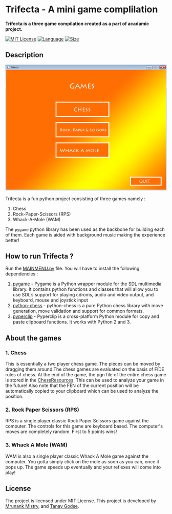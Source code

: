 # Trifecta - A mini game complilation

**Trifecta is a three game compilation created as a part of acadamic project.** 

[![MIT License][license-image]][license-url]
[![Language][lang-img]][repo-url]
[![Size][repo-size-img]][repo-url]

## Description

![Main Menu](https://github.com/fork52/Trifecta/blob/master/Readme_Files/1.png)

Trifecta is a fun python project consisting of three games namely :
1. Chess
2. Rock-Paper-Scissors (RPS) 
3. Whack-A-Mole (WAM)
 

The `pygame` python library has been used as the backbone for building each of them. Each game is aided with background music making the experience better!


## How to run Trifecta ?
Run the [MAINMENU.py](https://github.com/fork52/Trifecta/blob/master/MAINMENU.py) file. You will have to install the following dependencies :

1. [pygame](https://www.pygame.org/docs/) - Pygame is a Python wrapper module for the SDL multimedia library. It contains python functions and classes that will allow you to use SDL’s support for playing cdroms, audio and video output, and keyboard, mouse and joystick input
2. [python-chess](https://python-chess.readthedocs.io/en/latest/) - python-chess is a pure Python chess library with move generation, move validation and support for common formats.
3. [pyperclip](https://pypi.org/project/pyperclip/) - Pyperclip is a cross-platform Python module for copy and paste clipboard functions. It works with Python 2 and 3.

## About the games

### 1. Chess

This is essentially a two player chess game. The pieces can be moved by dragging them around.The chess games are evaluated on the basis of FIDE rules of chess. At the end of the game, the pgn file of the entire chess game is stored in the [ChessResources](https://github.com/fork52/Trifecta/tree/master/ChessResources). This can be used to analyze your game in the future! Also note that the FEN of the current position will be automatically copied to your clipboard which can be used to analyze the position.

### 2. Rock Paper Scissors (RPS)

RPS is a single player classic Rock Paper Scissors game against the computer. The controls for this game are keyboard based. The computer's moves are completely random. First to 5 points wins!

### 3. Whack A Mole (WAM)
WAM is also a single player classic Whack A Mole game against the computer. You gotta simply click on the mole as soon as you can, once it pops up. The game speeds up eventually and your reflexes will come into play!


## License
The project is licensed under MIT License. This project is developed by [Mrunank Mistry](https://github.com/fork52), and [Tanay Godse](https://github.com/tanaygodse).

<!-- Markdown link & img dfn's -->
[license-image]:https://img.shields.io/github/license/fork52/Trifecta
[license-url]:https://github.com/pncnmnp/sthir/blob/master/LICENSE
[lang-img]:https://img.shields.io/github/languages/top/fork52/Trifecta
[repo-url]:https://github.com/fork52/Trifecta
[repo-size-img]:https://img.shields.io/github/repo-size/fork52/Trifecta